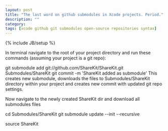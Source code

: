 ```yaml
---
layout: post
title: "The last word on github submodules in Xcode projects. Period."
description: ""
category:
tags: [xcode github git submodules open-source repositories syntax]
---
```

{% include JB/setup %}



In terminal navigate to the root of your project directory and run these commands (assuming your project is a git repo):

git submodule add git://github.com/ShareKit/ShareKit.git Submodules/ShareKit
git commit -m 'ShareKit added as submodule'
This creates new submodule, downloads the files to Submodules/ShareKit directory within your project and creates new commit with updated git repo settings.

Now navigate to the newly created ShareKit dir and download all submodules files

cd Submodules/ShareKit
git submodule update --init --recursive

source ShareKit
